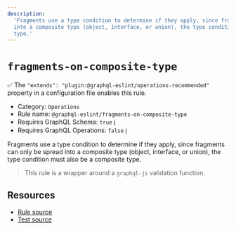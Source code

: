 ```yaml
---
description:
  'Fragments use a type condition to determine if they apply, since fragments can only be spread
  into a composite type (object, interface, or union), the type condition must also be a composite
  type.'
---
```


# `fragments-on-composite-type`

✅ The `"extends": "plugin:@graphql-eslint/operations-recommended"` property in a configuration file
enables this rule.

- Category: `Operations`
- Rule name: `@graphql-eslint/fragments-on-composite-type`
- Requires GraphQL Schema: `true`
  [ℹ️](/docs/getting-started#extended-linting-rules-with-graphql-schema)
- Requires GraphQL Operations: `false`
  [ℹ️](/docs/getting-started#extended-linting-rules-with-siblings-operations)

Fragments use a type condition to determine if they apply, since fragments can only be spread into a
composite type (object, interface, or union), the type condition must also be a composite type.

> This rule is a wrapper around a `graphql-js` validation function.

## Resources

- [Rule source](https://github.com/graphql/graphql-js/blob/main/src/validation/rules/FragmentsOnCompositeTypesRule.ts)
- [Test source](https://github.com/graphql/graphql-js/tree/main/src/validation/__tests__/FragmentsOnCompositeTypesRule-test.ts)
